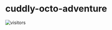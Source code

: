 # cuddly-octo-adventure
![visitors](https://visitor-badge.glitch.me/badge?page_id=cuddly-octo-adventure&left_color=green&right_color=red)
